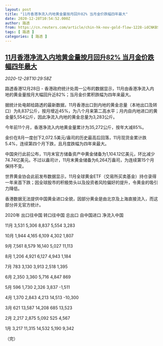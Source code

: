```yaml
---
layout: post
title: "11月香港净流入内地黄金量按月回升82% 当月金价跌幅四年最大"
date: 2020-12-28T10:54:52.000Z
author: 路透
from: https://cn.reuters.com/article/chin-hk-nov-gold-flow-1228-idCNKBS2920RR
tags: [ 路透 ]
categories: [ 路透 ]
---
```

<!--1609152892000-->
[11月香港净流入内地黄金量按月回升82% 当月金价跌幅四年最大](https://cn.reuters.com/article/chin-hk-nov-gold-flow-1228-idCNKBS2920RR)
------

<div>
<div><i>2020-12-28T10:29:58Z</i></div><p>路透香港12月28日 - 香港政府统计处周一公布的数据显示，11月由香港净流入内地的黄金量按月大幅回升近82%；当月金价累积跌幅为四年来最大。</p><p>据统计处电邮给路透的最新数据，11月香港出口到内地的黄金总量（本地出口及转口）为8,837公斤，按月增近45%，为八个月来第二高水平；月内自内地进口的黄金量5,554公斤，因此净流入内地的黄金总量为3,283公斤。</p><p>今年前11个月，香港净流入内地黄金量累计为35,272公斤，按年大减85%。</p><p>金价在8月一度创下2,072.5美元/盎司的历史最高后回落，11月现货金累计跌5.4%，连续第四个月下跌，且月度跌幅为四年来最大。</p><p>中国央行此前公布，11月末官方储备资产中黄金储备为1,104.12亿美元，环比减少74.74亿美元。不过以盎司计，11月末黄金储备为6,264万盎司，为连续第15个月保持不变。</p><p>世界黄金协会此前发布数据显示，11月全球黄金ETF（交易所买卖基金）持仓录得一年来首下跌；因全球股市的积极势头以及投资者风险偏好的提升，令黄金的吸引力降低。</p><p>香港数据无法提供中国黄金进口全貌，因部分黄金是由北京及上海直接流入，而这部分并无官方统计。</p><p>2020年 出口往中国 转口往中国 总出口 自中国进口 净流入中国</p><p>11月 3,531 5,306 8,837 5,554 3,283</p><p>10月 1,944 4,165 6,109 4,302 1,807</p><p>9月 7,561 8,579 16,140 5,027 11,113</p><p>8月 1,206 4,921 6,127 4,943 1,184</p><p>7月 783 3,130 3,913 2,518 1,395</p><p>6月 2,350 3,360 5,716 4,847 869</p><p>5月 596 1,730 2,326 3,837 -1,511</p><p>4月 1,370 2,843 4,213 14,513 -10,300</p><p>3月 621 13,587 14,208 685 13,523</p><p>2月 2,217 2,875 5,092 525 4,567</p><p>1月 3,217 11,315 14,532 5,190 9,342</p><p>（完）</p>
</div>
